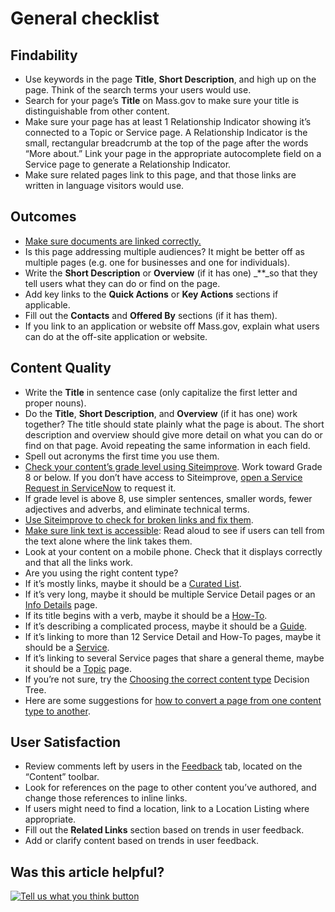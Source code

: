 # General checklist

## Findability

* Use keywords in the page **Title**, **Short Description**, and high up on the page. Think of the search terms your users would use.
* Search for your page’s **Title** on Mass.gov to make sure your title is distinguishable from other content.
* Make sure your page has at least 1 Relationship Indicator showing it’s connected to a Topic or Service page. A Relationship Indicator is the small, rectangular breadcrumb at the top of the page after the words “More about.” Link your page in the appropriate autocomplete field on a Service page to generate a Relationship Indicator.
* Make sure related pages link to this page, and that those links are written in language visitors would use.

## Outcomes

* [Make sure documents are linked correctly.](../../authoring-and-editing/documents/)
* Is this page addressing multiple audiences? It might be better off as multiple pages \(e.g. one for businesses and one for individuals\).
* Write the **Short Description** or **Overview** \(if it has one\) _\*\*_so that they tell users what they can do or find on the page.
* Add key links to the **Quick Actions** or **Key Actions** sections if applicable.
* Fill out the **Contacts** and **Offered By** sections \(if it has them\).
* If you link to an application or website off Mass.gov, explain what users can do at the off-site application or website.

## Content Quality

* Write the **Title** in sentence case \(only capitalize the first letter and proper nouns\).
* Do the **Title**, **Short Description**, and **Overview** \(if it has one\) work together? The title should state plainly what the page is about. The short description and overview should give more detail on what you can do or find on that page. Avoid repeating the same information in each field.
* Spell out acronyms the first time you use them.
* [Check your content’s grade level using Siteimprove](../../tools-for-improving-your-content/siteimprove/check-your-contents-readability-with-siteimprove.md). Work toward Grade 8 or below. If you don’t have access to Siteimprove, [open a Service Request in ServiceNow](../../get-help-from-the-mass.gov-team/servicenow-request-support-from-the-mass.gov-team.md) to request it.
* If grade level is above 8, use simpler sentences, smaller words, fewer adjectives and adverbs, and eliminate technical terms.
* [Use Siteimprove to check for broken links and fix them](../../tools-for-improving-your-content/siteimprove/use-siteimprove-to-fix-broken-links.md).
* [Make sure link text is accessible](../style-guide.md#links): Read aloud to see if users can tell from the text alone where the link takes them.
* Look at your content on a mobile phone. Check that it displays correctly and that all the links work.
* Are you using the right content type?
* If it’s mostly links, maybe it should be a [Curated List](../../content-types/curated-lists/).
* If it’s very long, maybe it should be multiple Service Detail pages or an [Info Details](../../content-types/information-details.md) page.
* If its title begins with a verb, maybe it should be a [How-To](../../content-types/how-to-pages.md).
* If it’s describing a complicated process, maybe it should be a [Guide](../../content-types/guides.md).
* If it’s linking to more than 12 Service Detail and How-To pages, maybe it should be a [Service](../../content-types/service-page.md).
* If it’s linking to several Service pages that share a general theme, maybe it should be a [Topic](../../content-types/topic-pages/about-topic-pages.md) page.
* If you’re not sure, try the [Choosing the correct content type](https://www.mass.gov/decision-tree/choosing-the-correct-content-type-on-massgov) Decision Tree.
* Here are some suggestions for [how to convert a page from one content type to another](../converting-from-1-content-type-to-another.md).

## User Satisfaction

* Review comments left by users in the [Feedback](../../tools-for-improving-your-content/feedback-manager.md) tab, located on the “Content” toolbar.
* Look for references on the page to other content you’ve authored, and change those references to inline links.
* If users might need to find a location, link to a Location Listing where appropriate.
* Fill out the **Related Links** section based on trends in user feedback.
* Add or clarify content based on trends in user feedback.

## Was this article helpful?

[![Tell us what you think button](https://blobscdn.gitbook.com/v0/b/gitbook-28427.appspot.com/o/assets%2F-LJ04qJGAHkvdE13BfdG%2F-LSz77NBAwnSNpMPT3df%2F-LSz7xSmyKXltd4avaCt%2FKB%20survey%20button%20POC%202.png?alt=media&token=8d071cab-8b95-48a3-a332-13e3fc8d9f96)](https://massgov.formstack.com/forms/mass_gov_knowledge_base_feedback?article=general-checklist)

